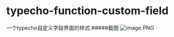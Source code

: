 # typecho-function-custom-field
一个typecho自定义字段界面的样式
#####截图
![image.PNG](https://i.loli.net/2020/06/17/5A8vFQdqplXzoIr.png)
